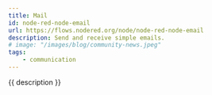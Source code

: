 ```yaml
---
title: Mail
id: node-red-node-email
url: https://flows.nodered.org/node/node-red-node-email
description: Send and receive simple emails.
# image: "/images/blog/community-news.jpeg"
tags:
    - communication
---
```


{{ description }}